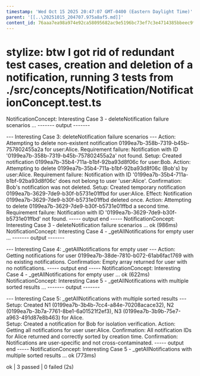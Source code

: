 ```yaml
---
timestamp: 'Wed Oct 15 2025 20:47:07 GMT-0400 (Eastern Daylight Time)'
parent: '[[..\20251015_204707.975a8af5.md]]'
content_id: 76aaa7ea98a974e92ca58095682ac9e5196bc73ef7c3e4714385bbeec9f9f38c
---
```


# stylize: btw I got rid of redundant test cases, creation and deletion of a notification, running 3 tests from ./src/concepts/Notification/NotificationConcept.test.ts

NotificationConcept: Interesting Case 3 - deleteNotification failure scenarios ...
\------- output -------

\--- Interesting Case 3: deleteNotification failure scenarios ---
Action: Attempting to delete non-existent notification 0199ea7b-358b-7319-b45b-757802455a2a for user:Alice.
Requirement failure: Notification with ID '0199ea7b-358b-7319-b45b-757802455a2a' not found.
Setup: Created notification 0199ea7b-35b4-711a-b1bf-92ba93d8f06c for user:Bob.
Action: Attempting to delete 0199ea7b-35b4-711a-b1bf-92ba93d8f06c (Bob's) by user:Alice.
Requirement failure: Notification with ID '0199ea7b-35b4-711a-b1bf-92ba93d8f06c' does not belong to user 'user:Alice'.
Confirmation: Bob's notification was not deleted.
Setup: Created temporary notification 0199ea7b-3629-7de9-b30f-b5731e01ffbd for user:Alice.
Effect: Notification 0199ea7b-3629-7de9-b30f-b5731e01ffbd deleted once.
Action: Attempting to delete 0199ea7b-3629-7de9-b30f-b5731e01ffbd a second time.
Requirement failure: Notification with ID '0199ea7b-3629-7de9-b30f-b5731e01ffbd' not found.
\----- output end -----
NotificationConcept: Interesting Case 3 - deleteNotification failure scenarios ... ok (986ms)
NotificationConcept: Interesting Case 4 - \_getAllNotifications for empty user ...
\------- output -------

\--- Interesting Case 4: \_getAllNotifications for empty user ---
Action: Getting notifications for user 0199ea7b-38de-7810-b072-61ab6fac1769 with no existing notifications.
Confirmation: Empty array returned for user with no notifications.
\----- output end -----
NotificationConcept: Interesting Case 4 - \_getAllNotifications for empty user ... ok (622ms)
NotificationConcept: Interesting Case 5 - \_getAllNotifications with multiple sorted results ...
\------- output -------

\--- Interesting Case 5: \_getAllNotifications with multiple sorted results ---
Setup: Created N1 (0199ea7b-3b4b-7cc4-a84e-70208acace32), N2 (0199ea7b-3b7a-7761-8be1-6a01521f2ef3), N3 (0199ea7b-3b9b-75e7-a963-491d87e8b463) for Alice.\
Setup: Created a notification for Bob for isolation verification.
Action: Getting all notifications for user user:Alice.
Confirmation: All notification IDs for Alice returned and correctly sorted by creation time.
Confirmation: Notifications are user-specific and not cross-contaminated.
\----- output end -----
NotificationConcept: Interesting Case 5 - \_getAllNotifications with multiple sorted results ... ok (773ms)

ok | 3 passed | 0 failed (2s)
